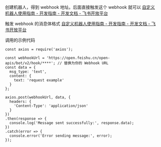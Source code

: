 
创建机器人，得到 webhook 地址。后面直接触发这个 webhook 就可以
[自定义机器人使用指南 - 开发指南 - 开发文档 - 飞书开放平台](https://open.feishu.cn/document/client-docs/bot-v3/add-custom-bot)


触发 webhook 的消息体格式
[自定义机器人使用指南 - 开发指南 - 开发文档 - 飞书开放平台](https://open.feishu.cn/document/client-docs/bot-v3/add-custom-bot#%E6%94%AF%E6%8C%81%E5%8F%91%E9%80%81%E7%9A%84%E6%B6%88%E6%81%AF%E7%B1%BB%E5%9E%8B%E8%AF%B4%E6%98%8E)



调用的示例代码

```
const axios = require('axios');

const webhookUrl = 'https://open.feishu.cn/open-apis/bot/v2/hook/****'; // 替换为你的 Webhook URL
const data = {
  msg_type: 'text',
  content: {
    text: 'request example'
  }
};

axios.post(webhookUrl, data, {
  headers: {
    'Content-Type': 'application/json'
  }
})
.then(response => {
  console.log('Message sent successfully:', response.data);
})
.catch(error => {
  console.error('Error sending message:', error);
});
```
